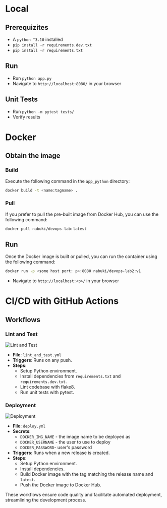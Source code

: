 # Local
## Prerequizites
- A `python ^3.10` installed
- `pip install -r requirements.dev.txt`
- `pip install -r requirements.txt`

## Run
- Run `python app.py`
- Navigate to `http://localhost:8080/` in your browser

## Unit Tests
- Run `python -m pytest tests/`
- Verify results

# Docker

## Obtain the image
### Build
Execute the following command in the `app_python` directory:

```bash
docker build -t <name:tagname> .
```

### Pull
If you prefer to pull the pre-built image from Docker Hub, you can use the following command:

```bash
docker pull nabuki/devops-lab:latest
```

## Run
Once the Docker image is built or pulled, you can run the container using the following command:

```bash
docker run -p <some host port: p>:8080 nabuki/devops-lab2:v1
```

- Navigate to `http://localhost:<p>/` in your browser

# CI/CD with GitHub Actions

## Workflows

### Lint and Test
![Lint and Test](https://github.com/Senopiece/S24-core-course-labs/actions/workflows/lint_and_test.yml/badge.svg)
- **File**: `lint_and_test.yml`
- **Triggers**: Runs on any push.
- **Steps**:
  - Setup Python environment.
  - Install dependencies from `requirements.txt` and `requirements.dev.txt`.
  - Lint codebase with flake8.
  - Run unit tests with pytest.

### Deployment
![Deployment](https://github.com/Senopiece/S24-core-course-labs/actions/workflows/deploy.yml/badge.svg)
- **File**: `deploy.yml`
- **Secrets**:
  - `DOCKER_IMG_NAME` - the image name to be deployed as
  - `DOCKER_USERNAME` - the user to use to deploy
  - `DOCKER_PASSWORD`- user's password
- **Triggers**: Runs when a new release is created.
- **Steps**:
  - Setup Python environment.
  - Install dependencies.
  - Build Docker image with the tag matching the release name and `latest`.
  - Push the Docker image to Docker Hub.

These workflows ensure code quality and facilitate automated deployment, streamlining the development process.